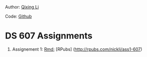 
Author: [Qixing Li](https://qixing810.github.io/)

Code: [Github](https://github.com/qixing810/CUNYSPS-DataScience/tree/master/DS607) 


# DS 607 Assignments
1. Assignement 1: [Rmd](https://github.com/qixing810/CUNYSPS-DataScience/blob/master/DS607/Assignment1.Rmd); [RPubs] (http://rpubs.com/nickli/ass1-607)